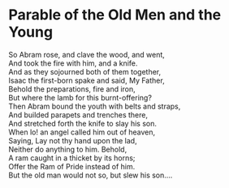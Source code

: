 # Parable of the Old Men and the Young  
  
So Abram rose, and clave the wood, and went,  
And took the fire with him, and a knife.  
And as they sojourned both of them together,  
Isaac the first-born spake and said, My Father,  
Behold the preparations, fire and iron,  
But where the lamb for this burnt-offering?  
Then Abram bound the youth with belts and straps,  
And builded parapets and trenches there,  
And stretched forth the knife to slay his son.  
When lo! an angel called him out of heaven,  
Saying, Lay not thy hand upon the lad,  
Neither do anything to him.  Behold,  
A ram caught in a thicket by its horns;  
Offer the Ram of Pride instead of him.  
But the old man would not so, but slew his son....